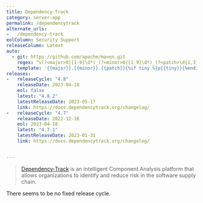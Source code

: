 ```yaml
---
title: Dependency-Track
category: server-app
permalink: /dependencytrack
alternate_urls:
-   /dependency-track
eolColumn: Security Support
releaseColumn: Latest
auto:
  - git: https://github.com/apache/maven.git
    regex: ^v(?<major>0|[1-9]\d*)_(?<minor>0|[1-9]\d*)_(?<patch>\d{1,3})_?(?<tiny>\d+)?$
    template: '{{major}}.{{minor}}.{{patch}}{%if tiny %}p{{tiny}}{%endif%}'
releases:
-   releaseCycle: "4.8"
    releaseDate: 2023-04-18
    eol: false
    latest: "4.8.2"
    latestReleaseDate: 2023-05-17
    link: https://docs.dependencytrack.org/changelog/
-   releaseCycle: "4.7"
    releaseDate: 2022-12-16
    eol: 2023-04-18
    latest: "4.7.1"
    latestReleaseDate: 2023-01-31
    link: https://docs.dependencytrack.org/changelog/


---
```


> [Dependency-Track](https://dependencytrack.org/) is an intelligent Component Analysis platform that allows organizations to identify and reduce risk in the software supply chain.

There seems to be no fixed release cycle.
